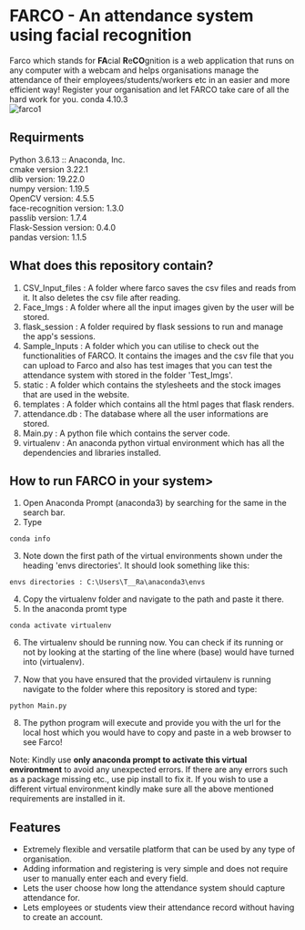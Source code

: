 # FARCO - An attendance system using facial recognition

Farco which stands for **FA**cial **R**e**CO**gnition is a web application that runs on any computer with a webcam and helps organisations manage the attendance of their employees/students/workers etc in an easier and more efficient way! Register your organisation and let FARCO take care of all the hard work for you.
conda 4.10.3<br/>![farco1](https://user-images.githubusercontent.com/88109466/170859242-3ccc6f0b-5363-46e4-a5f8-2863cd5f3c15.png)

## Requirments

Python 3.6.13 :: Anaconda, Inc.<br/>
cmake version 3.22.1<br/>
dlib version: 19.22.0<br/>
numpy version: 1.19.5<br/>
OpenCV version: 4.5.5<br/>
face-recognition version: 1.3.0<br/>
passlib version: 1.7.4<br/>
Flask-Session version: 0.4.0<br/>
pandas version: 1.1.5<br/>

## What does this repository contain?

1. CSV_Input_files : A folder where farco saves the csv files and reads from it. It also deletes the csv file after reading.
2. Face_Imgs : A folder where all the input images given by the user will be stored.
3. flask_session : A folder required by flask sessions to run and manage the app's sessions.
4. Sample_Inputs : A folder which you can utilise to check out the functionalities of FARCO. It contains the images and the csv file that you can upload to Farco and also has test images that you can test the attendance system with stored in the folder 'Test_Imgs'.
5. static : A folder which contains the stylesheets and the stock images that are used in the website.
6. templates : A folder which contains all the html pages that flask renders.
7. attendance.db : The database where all the user informations are stored.
8. Main.py : A python file which contains the server code.
9. virtualenv : An anaconda python virtual environment which has all the dependencies and libraries installed.

## How to run FARCO in your system>

1. Open Anaconda Prompt (anaconda3) by searching for the same in the search bar.
2. Type
```bash1
conda info
```
3. Note down the first path of the virtual environments shown under the heading 'envs directories'. It should look something like this:
```bash1
envs directories : C:\Users\T__Ra\anaconda3\envs
```
4. Copy the virtualenv folder and navigate to the path and paste it there.
5. In the anaconda promt type
```bash1
conda activate virtualenv
```
6. The virtualenv should be running now. You can check if its running or not by looking at the starting of the line where (base) would have turned into (virtualenv). 

7. Now that you have ensured that the provided virtaulenv is running navigate to the folder where this repository is stored and type:
```bash1
python Main.py
```
8. The python program will execute and provide you with the url for the local host which you would have to copy and paste in a web browser to see Farco! 

Note: Kindly use **only anaconda prompt to activate this virtual environtment** to avoid any unexpected errors. If there are any errors such as a package missing etc., use pip install <package name> to fix it. If you wish to use a different virtual environment kindly make sure all the above mentioned requirements are installed in it.  

## Features
-  Extremely flexible and versatile platform that can be used by any type of organisation.
- Adding information and registering is very simple and does not require user to manually enter each and every field.
- Lets the user choose how long the attendance system should capture attendance for.
- Lets employees or students view their attendance record without having to create an account.
